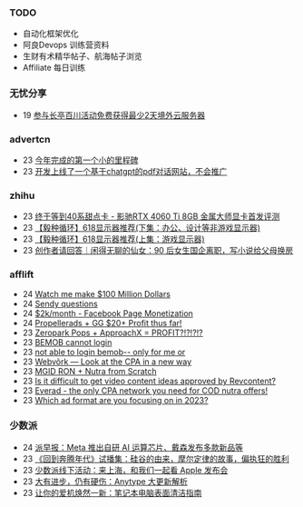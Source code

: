 ### TODO
-  自动化框架优化
-  阿良Devops 训练营资料
-  生财有术精华帖子、航海帖子浏览
-  Affiliate 每日训练

### 无忧分享
<!-- ruyo:START -->
-  19 [参与长亭百川活动免费获得最少2天境外云服务器](https://51.ruyo.net/18392.html)<!-- ruyo:END -->

### advertcn
<!-- advertcn:START -->
-  23 [今年完成的第一个小的里程碑](https://www.advertcn.com/forum.php?mod=viewthread&tid=110523)
-  23 [开发上线了一个基于chatgpt的pdf对话网站，不会推广](https://www.advertcn.com/forum.php?mod=viewthread&tid=110511)<!-- advertcn:END -->

### zhihu
<!-- zhihu:START -->
-  23 [终于等到40系甜点卡 -  影驰RTX 4060 Ti 8GB 金属大师显卡首发评测](http://zhuanlan.zhihu.com/p/631637527?utm_campaign=rss&utm_medium=rss&utm_source=rss&utm_content=title)
-  23 [【毅种循环】618显示器推荐&lpar;下集：办公、设计等非游戏显示器&rpar;](http://zhuanlan.zhihu.com/p/631657244?utm_campaign=rss&utm_medium=rss&utm_source=rss&utm_content=title)
-  23 [【毅种循环】618显示器推荐&lpar;上集：游戏显示器&rpar;](http://zhuanlan.zhihu.com/p/631419079?utm_campaign=rss&utm_medium=rss&utm_source=rss&utm_content=title)
-  23 [创作者请回答｜闲得无聊的仙女：90 后女生国企离职，写小说给父母换房](http://zhuanlan.zhihu.com/p/631581461?utm_campaign=rss&utm_medium=rss&utm_source=rss&utm_content=title)<!-- zhihu:END -->

### afflift
<!-- afflift:START -->
-  24 [Watch me make $100 Million Dollars](https://afflift.com/f/threads/watch-me-make-100-million-dollars.10915/)
-  24 [Sendy questions](https://afflift.com/f/threads/sendy-questions.10567/)
-  24 [$2k/month - Facebook Page Monetization](https://afflift.com/f/threads/2k-month-facebook-page-monetization.10637/)
-  24 [Propellerads + GG $20+ Profit thus far!](https://afflift.com/f/threads/propellerads-gg-20-profit-thus-far.10969/)
-  23 [Zeropark Pops + ApproachX = PROFIT?!?!?!?](https://afflift.com/f/threads/zeropark-pops-approachx-profit.10973/)
-  23 [BEMOB cannot login](https://afflift.com/f/threads/bemob-cannot-login.10990/)
-  23 [not able to login bemob-- only for me or](https://afflift.com/f/threads/not-able-to-login-bemob-only-for-me-or.10991/)
-  23 [Webvõrk — Look at the CPA in a new way](https://afflift.com/f/threads/webv%C3%B5rk-%E2%80%94-look-at-the-cpa-in-a-new-way.2820/)
-  23 [MGID RON + Nutra from Scratch](https://afflift.com/f/threads/mgid-ron-nutra-from-scratch.10949/)
-  23 [Is it difficult to get video content ideas approved by Revcontent?](https://afflift.com/f/threads/is-it-difficult-to-get-video-content-ideas-approved-by-revcontent.10983/)
-  23 [Everad - the only CPA network you need for COD nutra offers!](https://afflift.com/f/threads/everad-the-only-cpa-network-you-need-for-cod-nutra-offers.7700/)
-  23 [Which ad format are you focusing on in 2023?](https://afflift.com/f/threads/which-ad-format-are-you-focusing-on-in-2023.10515/)<!-- afflift:END -->

### 少数派
<!-- sspai:START -->
-  24 [派早报：Meta 推出自研 AI 运算芯片、戴森发布多款新品等](https://sspai.com/post/79964)
-  23 [《回到奔腾年代》试播集：硅谷的由来，摩尔定律的故事，偏执狂的胜利](https://sspai.com/post/79836)
-  23 [少数派线下活动：来上海，和我们一起看 Apple 发布会](https://sspai.com/post/79946)
-  23 [大有进步，仍有硬伤：Anytype 大更新解析](https://sspai.com/post/79949)
-  23 [让你的爱机焕然一新：笔记本电脑表面清洁指南](https://sspai.com/post/79956)<!-- sspai:END -->
